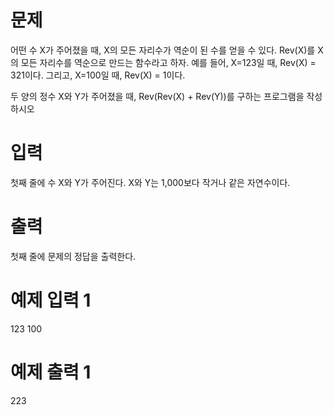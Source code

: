 # 문제
어떤 수 X가 주어졌을 때, X의 모든 자리수가 역순이 된 수를 얻을 수 있다. Rev(X)를 X의 모든 자리수를 역순으로 만드는 함수라고 하자. 예를 들어, X=123일 때, Rev(X) = 321이다. 그리고, X=100일 때, Rev(X) = 1이다.

두 양의 정수 X와 Y가 주어졌을 때, Rev(Rev(X) + Rev(Y))를 구하는 프로그램을 작성하시오

# 입력
첫째 줄에 수 X와 Y가 주어진다. X와 Y는 1,000보다 작거나 같은 자연수이다.

# 출력
첫째 줄에 문제의 정답을 출력한다.

# 예제 입력 1 
123 100
# 예제 출력 1 
223
